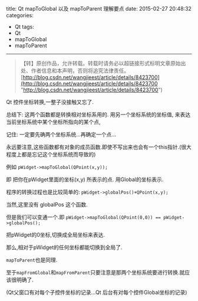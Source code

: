 title: Qt mapToGlobal 以及 mapToParent 理解要点
date: 2015-02-27 20:48:32
categories:
- Qt
tags:
- Qt
- mapToGlobal
- mapToParent
---
>【转】原创作品，允许转载。转载时请务必以超链接形式标明文章原始出处、作者信息和本声明，否则将追究法律责任。
>[http://blog.csdn.net/wangjieest/article/details/8423700](http://blog.csdn.net/wangjieest/article/details/8423700 "http://blog.csdn.net/wangjieest/article/details/8423700")


Qt 控件坐标转换,一整子没接触又忘了.

总结下: 这两个函数都是转换相对坐标系用的. 用另一个坐标系统的坐标值, 来表达当前坐标系统中某个坐标所指向的某个点,

记住: 一定要先确两个坐标系统...再确定一个点...

永远要注意,这些函数都有对象的成员函数.即使不写出来也会有一个this指针.(很大程度上都是忘记这个坐标系统而导致的)

例如 `pWidget->mapToGlobal(QPoint(x,y));`

即 把你在pWidget里面的坐标(x,y) 所表示的点. 用Global的坐标表示. 

程序的转换过程也是比较简单的: `pWidget->globalPos()+QPoint(x,y);`

当然,这里没有 globalPos 这个函数. 

但是我们可以变通一个.即 `pWidget->mapToGlobal(QPoint(0,0)) == pWidget->globalPos();`

把pWidget的0坐标,切换成全局坐标来表达.

那么,相对于pWidget的任何坐标都能切换到全局了.

`mapToParent`也是同理.

至于`mapFromGlobal`和`mapFromParent`只要注意是那两个坐标系统要进行转换.就应该很明确了.

(Qt父窗口有对每个子控件坐标的记录...Qt 后台有对每个控件Global坐标的记录)
